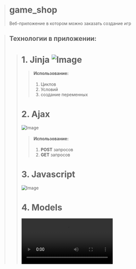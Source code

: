 > # game_shop
> Веб-приложение в котором можно заказать создание игр

> ## Технологии в приложении:
>> # 1. Jinja  ![Image](https://waksoft.susu.ru/wp-content/uploads/2021/04/transparant-jinja.png)
>>> #### Использование:
>>> 1. Циклов
>>> 2. Условий
>>> 3. создание переменных
>> # 2. Ajax
>> ![Image](https://cdn-icons-png.flaticon.com/512/1183/1183690.png)
>>> #### Использование:
>>> 1. **POST** запросов
>>> 2. **GET** запросов
>> # 3. Javascript
>> ![Image](https://cdn-icons-png.flaticon.com/512/4726/4726005.png)
>> # 4. Models
>> ![](https://cdn-icons-mp4.flaticon.com/512/15568/15568331.mp4)

  
  
